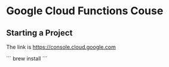 # Google Cloud Functions Couse
## Starting a Project

The link is https://console.cloud.google.com

´´´
brew install
´´´